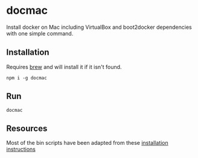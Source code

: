 # docmac

Install docker on Mac including VirtualBox and boot2docker dependencies with one simple command.

## Installation

Requires [brew](http://brew.sh/) and will install it if it isn't found.

    npm i -g docmac

## Run

    docmac

## Resources

Most of the bin scripts have been adapted from these [installation
instructions](http://docs.docker.io/en/latest/installation/mac/)
